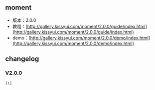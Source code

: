 ## moment

* 版本：2.0.0
* 教程：[http://gallery.kissyui.com/moment/2.0.0/guide/index.html](http://gallery.kissyui.com/moment/2.0.0/guide/index.html)
* demo：[http://gallery.kissyui.com/moment/2.0.0/demo/index.html](http://gallery.kissyui.com/moment/2.0.0/demo/index.html)

## changelog

### V2.0.0

    [!]


